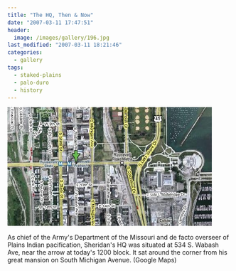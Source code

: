 ```yaml
---
title: "The HQ, Then & Now"
date: "2007-03-11 17:47:51"
header:
  image: /images/gallery/196.jpg
last_modified: "2007-03-11 18:21:46"
categories:
  - gallery
tags:
  - staked-plains
  - palo-duro
  - history  
---
```

![196](/images/gallery/196.jpg)

As chief of the Army's Department of the Missouri and de facto overseer of Plains Indian pacification, Sheridan's HQ was situated at 534 S. Wabash Ave, near the arrow at today's 1200 block. It sat around the corner from his great mansion on South Michigan Avenue. (Google Maps)
